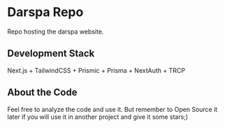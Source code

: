 # Darspa Repo

Repo hosting the darspa website.

## Development Stack

Next.js + TailwindCSS + Prismic + Prisma + NextAuth + TRCP

## About the Code

Feel free to analyze the code and use it. But remember to Open Source it later if
you will use it in another project and give it some stars;)

